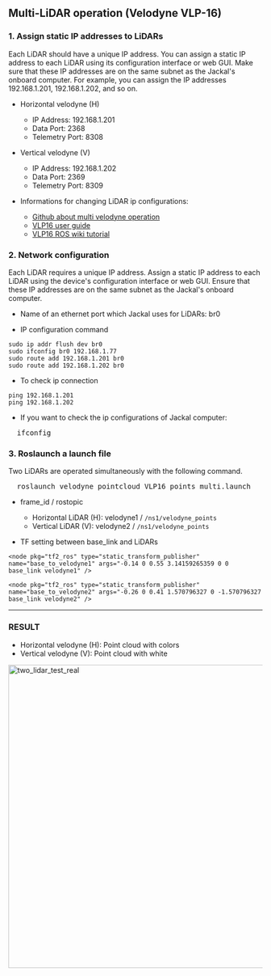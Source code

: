 ## Multi-LiDAR operation (Velodyne VLP-16)

### 1. Assign static IP addresses to LiDARs

Each LiDAR should have a unique IP address. You can assign a static IP address to each LiDAR using its configuration interface or web GUI. Make sure that these IP addresses are on the same subnet as the Jackal's onboard computer. For example, you can assign the IP addresses 192.168.1.201, 192.168.1.202, and so on.

  * Horizontal velodyne (H)
    * IP Address: 192.168.1.201
    * Data Port: 2368
    * Telemetry Port: 8308

  * Vertical velodyne (V)
    * IP Address: 192.168.1.202
    * Data Port: 2369
    * Telemetry Port: 8309
    
  * Informations for changing LiDAR ip configurations:
    * [Github about multi velodyne operation](https://github.com/JeongJae0815/Multi_Velodyne)
    * [VLP16 user guide](https://velodynelidar.com/wp-content/uploads/2019/09/63-9266-REV-A-WEBSERVER-USER-GUIDEHDL-32EVLP-16.pdf)
    * [VLP16 ROS wiki tutorial](http://wiki.ros.org/velodyne/Tutorials/Getting%20Started%20with%20the%20Velodyne%20VLP16)

### 2. Network configuration 

Each LiDAR requires a unique IP address. Assign a static IP address to each LiDAR using the device's configuration interface or web GUI. Ensure that these IP addresses are on the same subnet as the Jackal's onboard computer.

  * Name of an ethernet port which Jackal uses for LiDARs: br0

  * IP configuration command
  ```
  sudo ip addr flush dev br0
  sudo ifconfig br0 192.168.1.77
  sudo route add 192.168.1.201 br0
  sudo route add 192.168.1.202 br0
  ```
  
  * To check ip connection
  ```
  ping 192.168.1.201
  ping 192.168.1.202
  ```
  
  * If you want to check the ip configurations of Jackal computer:
  <pre>
  ifconfig</pre>
  
### 3. Roslaunch a launch file
Two LiDARs are operated simultaneously with the following command.

  <pre>
  roslaunch velodyne_pointcloud VLP16_points_multi.launch</pre>
  
  * frame_id / rostopic
    * Horizontal LiDAR (H): velodyne1 / `/ns1/velodyne_points`
    * Vertical LiDAR (V): velodyne2 / `/ns1/velodyne_points`

  * TF setting between base_link and LiDARs
  <pre><code>&lt;node pkg="tf2_ros" type="static_transform_publisher" name="base_to_velodyne1" args="-0.14 0 0.55 3.14159265359 0 0 base_link velodyne1" /&gt;</code></pre>
  <pre><code>&lt;node pkg="tf2_ros" type="static_transform_publisher" name="base_to_velodyne2" args="-0.26 0 0.41 1.570796327 0 -1.570796327 base_link velodyne2" /&gt;</code></pre>
  
 
-------------------
### RESULT

  * Horizontal velodyne (H): Point cloud with colors
  * Vertical velodyne (V): Point cloud with white

<img src="https://user-images.githubusercontent.com/42059549/225409163-1d7fb0db-9854-46d1-a707-9a8629e13892.png" alt="two_lidar_test_real" width="600" />

